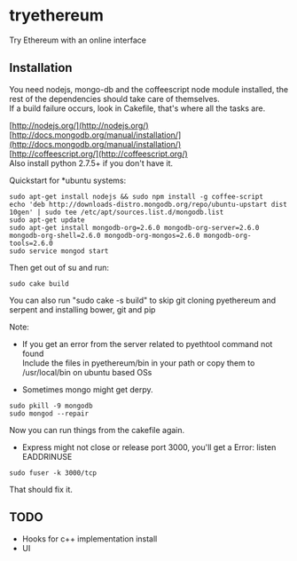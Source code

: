 tryethereum
===========

Try Ethereum with an online interface  

## Installation  
You need nodejs, mongo-db and the coffeescript node module installed, the rest of the dependencies should take care of themselves.  
If a build failure occurs, look in Cakefile, that's where all the tasks are.  

[http://nodejs.org/](http://nodejs.org/)  
[http://docs.mongodb.org/manual/installation/](http://docs.mongodb.org/manual/installation/)  
[http://coffeescript.org/](http://coffeescript.org/)  
Also install python 2.7.5+ if you don't have it.  

Quickstart for *ubuntu systems:   
```
sudo apt-get install nodejs && sudo npm install -g coffee-script
echo 'deb http://downloads-distro.mongodb.org/repo/ubuntu-upstart dist 10gen' | sudo tee /etc/apt/sources.list.d/mongodb.list  
sudo apt-get update  
sudo apt-get install mongodb-org=2.6.0 mongodb-org-server=2.6.0 mongodb-org-shell=2.6.0 mongodb-org-mongos=2.6.0 mongodb-org-tools=2.6.0  
sudo service mongod start  
```

Then get out of su and run:  
```
sudo cake build  
```

You can also run "sudo cake -s build" to skip git cloning pyethereum and serpent and installing bower, git and pip

Note:  
- If you get an error from the server related to pyethtool command not found  
Include the files in pyethereum/bin in your path or copy them to /usr/local/bin on ubuntu based OSs  

- Sometimes mongo might get derpy. 
```
sudo pkill -9 mongodb
sudo mongod --repair
```
Now you can run things from the cakefile again.

- Express might not close or release port 3000, you'll get a Error: listen EADDRINUSE
```
sudo fuser -k 3000/tcp
```

That should fix it.
## TODO
- Hooks for c++ implementation install
- UI
